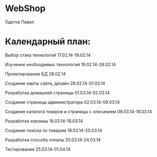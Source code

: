WebShop
=======
Одегов Павел


Календарный план:
=======
Выбор стэка технологий 17.02.14-19.02.14

Изучение необходимых технологий 19.02.14-28.02.14

Проектирование БД 28.02.14

Создание карты сайта, дизайн 28.02.14-01.03.14

Разработка домашней страницы 01.03.14-02.03.14

Создание страницы администратора 02.03.14-09.03.14

Создание каталога товаров и страницы с описанием 09.03.14-16.03.14

Разработка корзины 16.03.14-18.03.14

Создание поиска по товарам 18.03.14-20.03.14

Разработка способа оплаты 20.03.14-24.03.14

Тестирование 25.03.14-01.04.14
